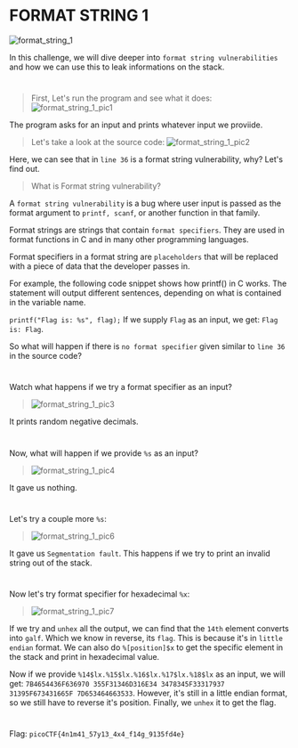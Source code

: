 # FORMAT STRING 1
![format_string_1](https://github.com/fzkn4/PicoCTF-2024/assets/147215607/5e437f44-76e9-4698-809a-194e1ef4c8df)

In this challenge, we will dive deeper into `format string vulnerabilities` and how we can use this to leak informations on the stack.
#
> First, Let's run the program and see what it does:
![format_string_1_pic1](https://github.com/fzkn4/PicoCTF-2024/assets/147215607/ea2a28ed-ac05-43ad-8301-d1ea824f3798)

The program asks for an input and prints whatever input we proviide.
>Let's take a look at the source code:
![format_string_1_pic2](https://github.com/fzkn4/PicoCTF-2024/assets/147215607/777086b6-192e-4623-bec7-75b5cf309bb4)

Here, we can see that in `line 36` is a format string vulnerability, why? Let's find out.

> What is Format string vulnerability?

A `format string vulnerability` is a bug where user input is passed as the format argument to `printf, scanf`, or another function in that family.

Format strings are strings that contain `format specifiers`. They are used in format functions in C and in many other programming languages.

Format specifiers in a format string are `placeholders` that will be replaced with a piece of data that the developer passes in.

For example, the following code snippet shows how printf() in C works. The statement will output different sentences, depending on what is contained in the variable name.

`printf("Flag is: %s", flag);`
If we supply `Flag` as an input, we get: `Flag is: Flag`.

So what will happen if there is `no format specifier` given similar to `line 36` in the source code?
#
Watch what happens if we try a format specifier as an input?
> ![format_string_1_pic3](https://github.com/fzkn4/PicoCTF-2024/assets/147215607/9cac9aae-dced-4178-9521-53907fdb8b8c)

It prints random negative decimals.
#
Now, what will happen if we provide `%s` as an input?
> ![format_string_1_pic4](https://github.com/fzkn4/PicoCTF-2024/assets/147215607/c1ce68ca-24c1-44cf-b6e5-432c3da67bd9)

It gave us nothing.
#
Let's try a couple more `%s`:
> ![format_string_1_pic6](https://github.com/fzkn4/PicoCTF-2024/assets/147215607/aed1aef7-221f-4a6e-8346-65145f4f22b0)

It gave us `Segmentation fault`. This happens if we try to print an invalid string out of the stack.
#
Now let's try format specifier for hexadecimal `%x`:
> ![format_string_1_pic7](https://github.com/fzkn4/PicoCTF-2024/assets/147215607/2ac3e5ba-f882-4624-b692-a7631854ced9)

If we try and `unhex` all the output, we can find that the `14th` element converts into `galf`. Which we know in reverse, its `flag`. This is because it's in `little endian`    format. We can also do `%[position]$x` to get the specific element in the stack and print in hexadecimal value. 

Now if we provide `%14$lx.%15$lx.%16$lx.%17$lx.%18$lx` as an input, we will get: `7B4654436F636970 355F31346D316E34 3478345F33317937 31395F673431665F 7D653464663533`. However, it's still in a little endian format, so we still have to reverse it's position.
Finally, we `unhex` it to get the flag.
# 
Flag: `picoCTF{4n1m41_57y13_4x4_f14g_9135fd4e}`

